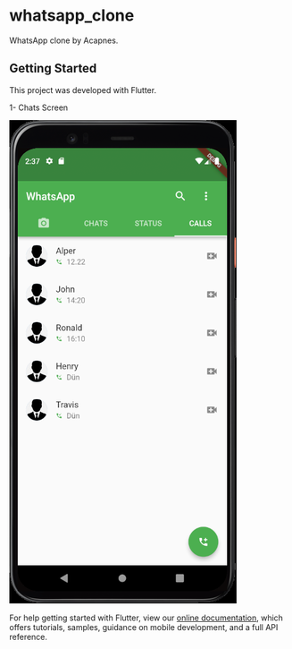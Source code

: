 # whatsapp_clone

WhatsApp clone by Acapnes.

## Getting Started

This project was developed with Flutter.

1- Chats Screen

![](assets/readme/calls.png)

For help getting started with Flutter, view our
[online documentation](https://flutter.dev/docs), which offers tutorials,
samples, guidance on mobile development, and a full API reference.
